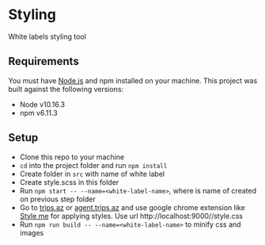 # Styling

White labels styling tool

## Requirements
You must have [Node.js](https://nodejs.org) and npm installed on your machine. This project was built against the following versions:

- Node v10.16.3
- npm v6.11.3

## Setup
- Clone this repo to your machine
- `cd` into the project folder and run `npm install`
- Create folder in `src` with name of white label
- Create style.scss in this folder
- Run `npm start -- --name=<white-label-name>`, where <white-label-name> is name of created on previous step folder
- Go to [trips.az](https://www.trips.az/) or [agent.trips.az](https://agent.trips.az/) and use google chrome extension like [Style me](https://chrome.google.com/webstore/detail/style-me/ihhjaipabfigpfdpggebhbginjbolkbh?hl=en) for applying styles. Use url http://localhost:9000/<white-label-name>/style.css
- Run `npm run build -- --name=<white-label-name>` to minify css and images
